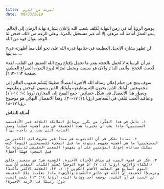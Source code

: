 ```yaml
---
title:  لمزيد من الدرس
date:  08/03/2019
---
```


يوضح الرؤيا أنه في زمن النهاية يُكلف شعب الله بإعلان بشارة نهاية الزمان إلى العالم. يبدو العمل أمامنا أنه مرهق، إلا أنه غير مستحيل بالمرة. وعلى الرغم من ذلك، فنحن لنا الوعد بنوال قوة من الله.

«لن تظهر بشارة الإنجيل العظيمة في ختامها قدرة الله على نحو أقل مما أظهرته في بدايتها. ...

«ثم أن الرسالة لا تُحمل بالحجة بقدر ما تحمل بإقناع روح الله العميق في القلب. لقد قُدمت الحجج. وألقي البذار والآن هو سينبت ويحمل ثمرًا» (روح النبوة، الصراع العظيم، صفحة ٦٦٢-٦٦٣).

سوف ينتج عن ختام إعلان رسالة الله الأخيرة انفصالًا عظيمًا يُقَسِّم شعوب العالم إلى مجموعتين: أولئك الذين يحبون الله ويطيعوه وأولئك الذين يتبعون الوحش ويطيعوه. ويصوَّر هذا الانفصال في شكل حصادين: جمع القمح إلى المخازن (رؤيا ١٤: ١٤-١٦) وعناقيد العنب لتلقى في المعاصر (رؤيا ١٤: ١٧-٢٠). وهذا الانفصال النهائي هو موضوع رؤيا ١٧-١٨.

**أسئلة للنقاش**

`١. تأمل في هذا الفِكْر: من يكرز برسائل الملائكة الثلاثة غير الأدفنتست السبتيين؟ ماذا يجب أن تخبرنا هذه الحقيقة عن مدى أهمية عملنا ومدى الجدية التي يجب أن نأخذه بها؟`

`٢. لماذا تفكر في أن الدينونة هي مبدأ غير معروف لدى الكثير من المسيحيين؟ ما هي أهمية مفهوم دينونة ما قبل المجيء للمسيحيين اليوم؟ كيف يمكنك مساعدة إخوتك المؤمنين على أن يفهموا المعنى الحقيقي لدينونة ما قبل المجيء فهمًا أفضل؟`

`٣. فكر في قضية السبت في سياق الأحداث الأخيرة. القضية هي: مَن سنعبد، خالق «السَّمَاءِ وَالأَرْضِ» (رؤيا ١٤: ٧) أَمْ قوة الوحش؟ يُعلِّم الكتاب المقدس أنّ سبت اليوم السابع هو العلامة الأقدم (تكوين ٢: ٢، ٣)، العلامة الأكثر تأكيدًا وترسيخًا لحقيقة أنَّ الله هو خالق «السَّمَاءِ وَالأَرْضِ.» ماذا تعلمنا تلك الحقيقة عن السبب في أنّ السّبت، بوصفه أحد وصايا الله، (رؤيا ١٤: ١٢) يلعب السبت دورًا رئيسًا في الأزمة الأخيرة؟`